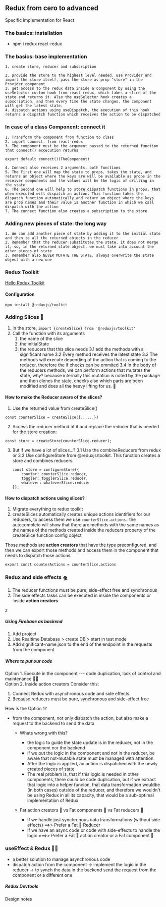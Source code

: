 ## Redux from cero to advanced

Specific implementation for React

### The basics: installation

- npm i redux react-redux

### The basics: base implementation

    1. create store, reducer and subscription

    2. provide the store to the highest level needed. use Provider and import the store itself, pass the store as prop "store" in the Provider component
    3. get access to the redux data inside a component by using the useSelector custom hook from react-redux, which takes a slice of the state and returns it. Also the useSelector hook creates a subscription, and then every time the state changes, the component will get the latest state.
    4. dispatch actions using useDispatch, the execution of this hook returns a dispatch function which receives the action to be dispatched

### In case of a class Component: connect it

    1. Transform the component from function to class
    2. import connect, from react-redux
    3. The component must be the argument passed to the returned function that connect() excecution returns

```
export default connect()(TheComponent)
```

    4. Connect also receives 2 arguments, both functions
    5. The First one will map the state to props, takes the state, and returns an object where the keys are will be available as props in the receiver components and the values will be the logic of drilling in the state
    6. The Second one will help to store dispatch functions in props, that when executed will dispatch an action. This function takes the dispatch function automatically and return an object where the keys are prop names and their value is another function in which we call dispatch with the action
    7. The connect function also creates a subscription to the store

### Adding new pieces of state: the long way

    1. We can add another piece of state by adding it to the initial state and then to all the returned objects in the reducer
    2. Remember that the reducer substitutes the state, it does not merge it, so, in the returned state object, we must take into account the other pieces of state
    3. Remember also NEVER MUTATE THE STATE, always overwrite the state object with a new one

### Redux Toolkit

[Hello Redux Toolkit](https://redux-toolkit.js.org/)

#### Configuration

`npm install @reduxjs/toolkit `

### Adding Slices 🍕

1. In the store, `import {createSlice} from '@reduxjs/toolkit'`
2. Call the function with its arguments
   1. the name of the slice
   2. the initialState
   3. the reducers that this slice needs
      3.1 add the methods with a significant name
      3.2 Every method receives the latest state
      3.3 The methods will execute depending of the action that is coming to the reducer, therefore the if checks can be ommited
      3.4 In the body of the reducers methods, we can perform actions that mutates the state, why? because internally this mutation is noted by the package and then clones the state, checks also which parts are been modified and does all the heavy lifting for us. 🤔

#### How to make the Reducer aware of the slices?

1. Use the returned value from createSlice()

```
const counterSlice = createSlice({......})
```

2. Access the reducer method of it and replace the reducer that is needed for the store creation:

```
const store = createStore(counterSlice.reducer);
```

3. But if we have a lot of slices...?
   3.1 Use the combineReducers from redux or
   3.2 Use configureStore from @reduxjs/toolkit. This function creates a store and combines reducers
   ```
   const store = configureStore({
       counter: counterSlice.reducer,
       toggler: togglerSlice.reducer,
       whatever: whateverSlice.reducer
   });
   ```

#### How to dispatch actions using slices?

1. Migrate everything to redux toolkit
2. createSlices automatically creates unique actions identifiers for our reducers, to access them we use
   `counterSlice.actions.`
   the autocomplete will show that there are methods with the same names as the names of the methods created inside the reducers property of the createSlice function config object

Those methods are <strong>action creators</strong> that have the type preconfigured, and then we can export those methods and access them in the component that needs to dispatch those actions

```
export const counterActions = counterSlice.actions
```

### Redux and side effects 🛸

1. The reducer functions must be pure, side-effect free and synchronous
2. The side effects tasks can be executed in inside the components or inside <strong>action creators</strong>

z

##### Using Firebase as backend

1. Add project
2. Use Realtime Database > create DB > start in test mode
3. Add significant-name.json to the end of the endpoint in the requests from the component

##### Where to put our code

Option 1. Execute in the component --- code duplication, lack of control and maintenance 😵‍💫 <br />
Option 2. Inside action creators
Consider this:

1. Connect Redux with asynchronous code and side effects
2. Because reducers must be pure, synchronous and side-effect free

How is the Option 1?

- from the component, not only dispatch the action, but also make a request to the backend to send the data.

  - Whats wrong with this?

    - the logic to guide the state update is in the reducer, not in the component nor the backend
    - if we put the logic in the component and not in the reducer, be aware that not-mutable state must be managed with attention.
    - After the logic is applied, an action is dispatched with the newly created pieces of state
    - The real problem is, that if this logic is needed in other components, there could be code duplication, but if we extract that logic into a helper funcion, that data transformation wouldbe (in both cases) outside of the reducer, and therefore we wouldn't be using Redux in all its capacity, that would be a sub-optimal implementation of Redux

  - Fat action creators 🥐 vs Fat components 🥓 vs Fat reducers 🍩
    - If we handle just synchronous data transformations (without side effects) ==>> Prefer a Fat 🍩 Reducer
    - If we have an async code or code with side-effects to handle the logic ===>> Prefer a Fat 🥐 action creator or a Fat component 🥓

### useEffect & Redux 🐜💨

- a better solution to manage asynchronous code
- dispatch action from the component -> implement the logic in the reducer -> to synch the data in the backend send the request from the component or a different one

##### Redux Devtools

Design notes
